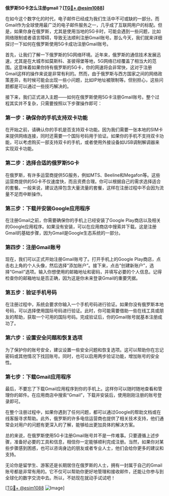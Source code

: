 **俄罗斯5G卡怎么注册gmail？[[TG💪+ @esim1088](https://t.me/s/esim1088)]**

在如今这个数字化的时代，电子邮件已经成为我们生活中不可或缺的一部分。而Gmail作为全球使用最广泛的电子邮件服务之一，几乎成了互联网用户的标配。但是，如果你身在俄罗斯，尤其是使用当地的5G卡时，可能会遇到一些问题，比如网络限制或者语言障碍，导致无法顺利注册Gmail账号。那么今天，我们就来详细探讨一下如何在俄罗斯使用5G卡成功注册Gmail账号。

首先，让我们了解一下俄罗斯的5G网络环境。近年来，俄罗斯的通信技术发展迅速，尤其是在大城市如莫斯科、圣彼得堡等地，5G网络已经覆盖了相当大的范围。这意味着如果你持有俄罗斯的5G卡，你的网速将会非常快，这对于注册Gmail这样的操作来说是非常有利的。然而，由于俄罗斯与西方国家之间的网络政策差异，有时候可能会出现一些小问题，比如IP地址被限制等。但别担心，这些问题都是可以通过一些技巧解决的。

接下来，我们正式进入主题——如何在俄罗斯使用5G卡注册Gmail账号。整个过程其实并不复杂，只需要按照以下步骤操作即可：

### 第一步：确保你的手机支持双卡功能

在开始之前，请确认你的手机是否支持双卡功能。因为我们需要一张本地的SIM卡来提供网络连接，同时还需要一个国际号码用于验证。如果你的手机不支持双卡功能，可以考虑购买一部支持双卡的手机，或者使用外接设备如USB调制解调器来实现双卡功能。

### 第二步：选择合适的俄罗斯5G卡

在俄罗斯，有许多运营商提供5G服务，例如MTS、Beeline和Megafon等。这些运营商提供的5G卡不仅速度快，而且资费合理。你可以根据自己的需求选择适合的套餐。一般来说，建议选择包含大量流量的套餐，这样在注册过程中不会因为流量不足而中断操作。

### 第三步：下载并安装Google应用程序

在注册Gmail之前，你需要确保你的手机上已经安装了Google Play商店以及相关的Google应用程序。如果没有安装，可以在应用商店中搜索并下载。这是注册Gmail的基础步骤，因为Gmail是Google生态系统的一部分。

### 第四步：注册Gmail账号

现在，我们可以正式开始注册Gmail账号了。打开手机上的Google Play商店，点击右上角的个人头像，然后选择“添加账户”。接下来，点击“创建新账户”，选择“Gmail”选项。输入你想使用的邮箱地址和密码，并填写必要的个人信息。记得检查你的邮箱地址是否正确，因为这是你未来登录Gmail的重要凭据。

### 第五步：验证手机号码

在注册过程中，系统会要求你输入一个手机号码进行验证。如果你没有俄罗斯本地号码，可以选择使用国际号码进行验证。此时，你可能需要借助一些在线工具或朋友的帮助，获取一个可用的国际号码。完成验证后，你的Gmail账号就基本注册成功了。

### 第六步：设置安全问题和恢复选项

为了保护你的账号安全，建议设置一些安全问题和恢复选项。这可以帮助你在忘记密码或其他情况下找回账号。同时，也可以启用两步验证功能，增加账号的安全性。

### 第七步：下载Gmail应用程序

最后，不要忘了下载Gmail应用程序到你的手机上。这样你可以随时随地查看和管理你的邮件。在应用商店中搜索“Gmail”，下载并安装后，使用刚刚注册的账号登录即可。

在整个注册过程中，如果你遇到了任何问题，都可以通过Google的帮助文档或在线客服寻求帮助。此外，俄罗斯的许多电信运营商也提供了相关技术支持，他们通常会对用户的问题有更深入的了解，能够给出更加具体的解决方案。

总的来说，在俄罗斯使用5G卡注册Gmail账号并不是一件难事。只要遵循上述步骤，准备好必要的工具和信息，相信你一定能够顺利完成注册。当然，如果你对某些步骤感到困惑，也可以咨询身边的朋友或者专业人士，他们会给你更多的建议和支持。

无论你是留学生、游客还是长期居住在俄罗斯的人士，拥有一封属于自己的Gmail账号都是非常有用的。它不仅可以帮助你更好地管理和接收邮件，还能让你参与到全球化的数字交流中去。所以，不妨现在就动手试试吧！

[[TG💪+ @esim1088](https://t.me/s/esim1088) ![Image](https://i.postimg.cc/4NQfJmqS/Snipaste-2025-05-13-00-14-12.png)]